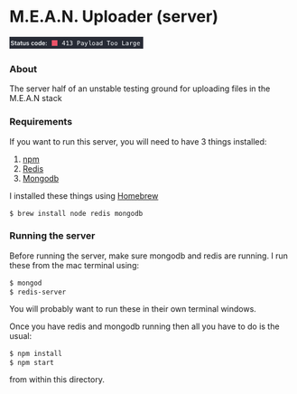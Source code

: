 # M.E.A.N. Uploader (server)

![alt text](https://github.com/goughjt/meanUploader_client/blob/master/app/images/413_small.png "The terror")

### About
The server half of an unstable testing ground for uploading files in the M.E.A.N stack

### Requirements
If you want to run this server, you will need to have 3 things installed:

1. [npm](https://www.npmjs.com/)
1. [Redis](https://redis.io/topics/quickstart)
1. [Mongodb](https://docs.mongodb.com/manual/installation/)

I installed these things using [Homebrew](https://brew.sh/)

```shell
$ brew install node redis mongodb
```

### Running the server

Before running the server, make sure mongodb and redis are running. I run these from the mac terminal using:


```shell
$ mongod
$ redis-server
```
You will probably want to run these in their own terminal windows.

Once you have redis and mongodb running then all you have to do is the usual:

```shell
$ npm install
$ npm start
```
 from within this directory.

